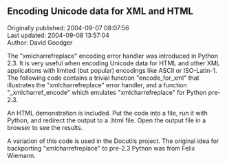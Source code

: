 ## Encoding Unicode data for XML and HTML  
Originally published: 2004-09-07 08:07:56  
Last updated: 2004-09-08 13:57:04  
Author: David Goodger  
  
The "xmlcharrefreplace" encoding error handler was introduced in Python 2.3.  It is very useful when encoding Unicode data for HTML and other XML applications with limited (but popular) encodings like ASCII or ISO-Latin-1.  The following code contains a trivial function "encode_for_xml" that illustrates the "xmlcharrefreplace" error handler, and a function "_xmlcharref_encode" which emulates "xmlcharrefreplace" for Python pre-2.3.

An HTML demonstration is included.  Put the code into a file, run it with Python, and redirect the output to a .html file.  Open the output file in a browser to see the results.

A variation of this code is used in the Docutils project.  The original idea for backporting "xmlcharrefreplace" to pre-2.3 Python was from Felix Wiemann.